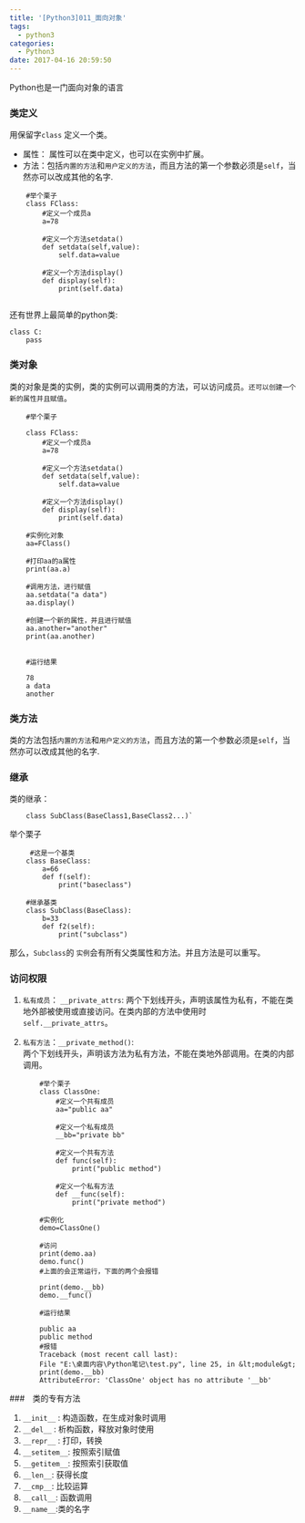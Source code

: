 ```yaml
---
title: '[Python3]011_面向对象'
tags:
  - python3
categories:
  - Python3
date: 2017-04-16 20:59:50
---
```


Python也是一门面向对象的语言

### 类定义

用保留字`class` 定义一个类。

- 属性： 属性可以在类中定义，也可以在实例中扩展。
- 方法：包括`内置的方法`和`用户定义的方法`，而且方法的第一个参数必须是`self`，当然亦可以改成其他的名字.

```
	#举个栗子
    class FClass:
        #定义一个成员a
        a=78

        #定义一个方法setdata()
        def setdata(self,value):
            self.data=value

        #定义一个方法display()
        def display(self):
            print(self.data)
     
```

还有世界上最简单的python类:

```
class C:
	pass
```
### 类对象

类的对象是类的实例，类的实例可以调用类的方法，可以访问成员。`还可以创建一个新的属性并且赋值`。

```
    #举个栗子

    class FClass:
        #定义一个成员a
        a=78

        #定义一个方法setdata()
        def setdata(self,value):
            self.data=value

        #定义一个方法display()
        def display(self):
            print(self.data)

    #实例化对象
    aa=FClass()

    #打印aa的a属性
    print(aa.a)

    #调用方法，进行赋值
    aa.setdata("a data")
    aa.display()

    #创建一个新的属性，并且进行赋值
    aa.another="another"
    print(aa.another)
     

    #运行结果

    78
    a data
    another
```

### 类方法

类的方法包括`内置的方法`和`用户定义的方法`，而且方法的第一个参数必须是`self`，当然亦可以改成其他的名字.

### 继承

类的继承：

```
    class SubClass(BaseClass1,BaseClass2...)`
```

举个栗子

```
     #这是一个基类
    class BaseClass:
        a=66
        def f(self):
            print("baseclass")

    #继承基类
    class SubClass(BaseClass):
        b=33
        def f2(self):
            print("subclass")
```

那么，`Subclass`的 `实例`会有所有父类属性和方法。并且方法是可以重写。

### 访问权限

1. `私有成员`： `__private_attrs`: 
	两个下划线开头，声明该属性为私有，不能在类地外部被使用或直接访问。在类内部的方法中使用时 `self.__private_attrs`。

2. `私有方法`：`__private_method()`:  
	两个下划线开头，声明该方法为私有方法，不能在类地外部调用。在类的内部调用。
	
	```
	    #举个栗子
	    class ClassOne:
	        #定义一个共有成员
	        aa="public aa"
	
	        #定义一个私有成员
	        __bb="private bb"
	
	        #定义一个共有方法
	        def func(self):
	            print("public method")
	
	        #定义一个私有方法
	        def __func(self):
	            print("private method")
	
	    #实例化
	    demo=ClassOne()
	
	    #访问
	    print(demo.aa)
	    demo.func()
	    #上面的会正常运行，下面的两个会报错
	
	    print(demo.__bb)
	    demo.__func()

	    #运行结果
	
	    public aa
	    public method
	    #报错
	    Traceback (most recent call last):
	    File "E:\桌面内容\Python笔记\test.py", line 25, in &lt;module&gt;
	    print(demo.__bb)
	    AttributeError: 'ClassOne' object has no attribute '__bb'
	```

###　类的专有方法

1.  `__init__` : 构造函数，在生成对象时调用
2.  `__del__` : 析构函数，释放对象时使用
3.  `__repr__` : 打印，转换
4.  `__setitem__`: 按照索引赋值
5.  `__getitem__`: 按照索引获取值
6.  `__len__`: 获得长度
7.  `__cmp__`: 比较运算
8.  `__call__`: 函数调用
9.  `__name__`:类的名字

